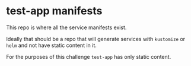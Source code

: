 # test-app manifests

This repo is where all the service manifests exist.

Ideally that should be a repo that will generate services with `kustomize` or `helm` and not have static content in it.

For the purposes of this challenge `test-app` has only static content.
